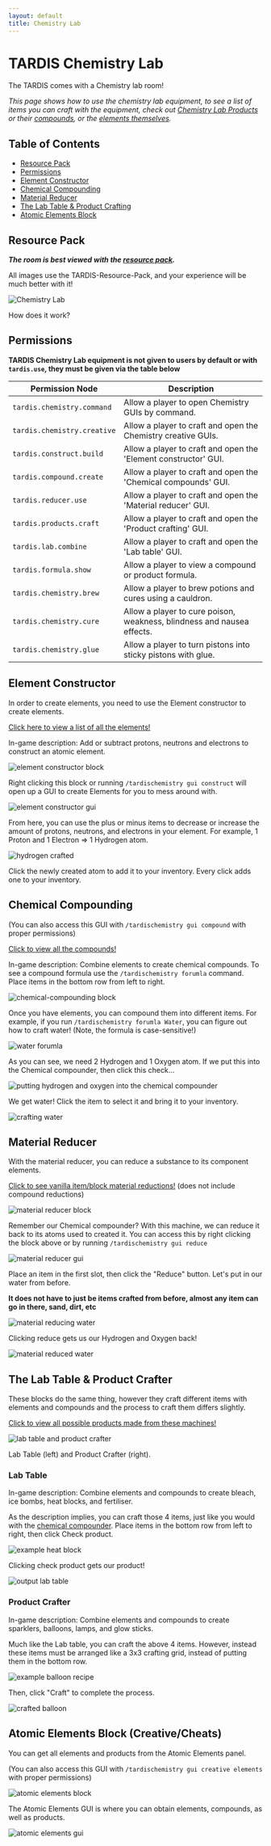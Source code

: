 ```yaml
---
layout: default
title: Chemistry Lab
---
```


# TARDIS Chemistry Lab

The TARDIS comes with a Chemistry lab room!

*This page shows how to use the chemistry lab equipment, to see a list of items you can craft with the equipment, check
out [Chemistry Lab Products](chemistry-lab-products) or their [compounds](chemistry-lab-compounds), or
the [elements themselves](elements).*

## Table of Contents

* [Resource Pack](#resource-pack)
* [Permissions](#permissions)
* [Element Constructor](#element-constructor)
* [Chemical Compounding](#chemical-compounding)
* [Material Reducer](#material-reducer)
* [The Lab Table & Product Crafting](#the-lab-table--product-crafter)
* [Atomic Elements Block](#atomic-elements-block-creativecheats)

## Resource Pack

***The room is best viewed with the [resource pack](https://github.com/eccentricdevotion/TARDIS-Resource-Pack).***

All images use the TARDIS-Resource-Pack, and your experience will be much better with it!

![Chemistry Lab](images/rooms/chemistry-lab.png)

How does it work?

## Permissions

**TARDIS Chemistry Lab equipment is not given to users by default or with `tardis.use`, they must be given via the table
below**

| Permission Node             | Description                                                            |
|-----------------------------|------------------------------------------------------------------------|
| `tardis.chemistry.command`  | Allow a player to open Chemistry GUIs by command.                      |
| `tardis.chemistry.creative` | Allow a player to craft and open the Chemistry creative GUIs.          |
| `tardis.construct.build`    | Allow a player to craft and open the 'Element constructor' GUI.        |
| `tardis.compound.create`    | Allow a player to craft and open the 'Chemical compounds' GUI.         |
| `tardis.reducer.use`        | Allow a player to craft and open the 'Material reducer' GUI.           |
| `tardis.products.craft`     | Allow a player to craft and open the 'Product crafting' GUI.           |
| `tardis.lab.combine`        | Allow a player to craft and open the 'Lab table' GUI.                  |
| `tardis.formula.show`       | Allow a player to view a compound or product formula.                  |
| `tardis.chemistry.brew`     | Allow a player to brew potions and cures using a cauldron.             |
| `tardis.chemistry.cure`     | Allow a player to cure poison, weakness, blindness and nausea effects. |
| `tardis.chemistry.glue`     | Allow a player to turn pistons into sticky pistons with glue.          |

## Element Constructor

In order to create elements, you need to use the Element constructor to create elements.

[Click here to view a list of all the elements!](elements)

In-game description: Add or subtract protons, neutrons and electrons to construct an atomic element.

![element constructor block](images/chemistry/element-constructor-block.png)

Right clicking this block or running `/tardischemistry gui construct` will open up a GUI to create Elements for you to
mess around with.

![element constructor gui](images/chemistry/element-constructor-gui.png)

From here, you can use the plus or minus items to decrease or increase the amount of protons, neutrons, and electrons in
your element. For example, 1 Proton and 1 Electron => 1 Hydrogen atom.

![hydrogen crafted](images/chemistry/element-constructor-hydrogen.png)

Click the newly created atom to add it to your inventory. Every click adds one to your inventory.

## Chemical Compounding

(You can also access this GUI with `/tardischemistry gui compound` with proper permissions)

[Click to view all the compounds!](chemistry-lab-compounds)

In-game description: Combine elements to create chemical compounds. To see a compound formula use
the `/tardischemistry forumla` command. Place items in the bottom row from left to right.

![chemical-compounding block](images/chemistry/chemical-compounder-block.png)

Once you have elements, you can compound them into different items. For example, if you
run `/tardischemistry forumla Water`, you can figure out how to craft water! (Note, the formula is case-sensitive!)

![water forumla](images/chemistry/formula-water.png)

As you can see, we need 2 Hydrogen and 1 Oxygen atom. If we put this into the Chemical compounder, then click this
check...

![putting hydrogen and oxygen into the chemical compounder](images/chemistry/chemical-compounder-water-example.png)

We get water! Click the item to select it and bring it to your inventory.

![crafting water](images/chemistry/chemical-compounder-water.png)

## Material Reducer

With the material reducer, you can reduce a substance to its component elements.

[Click to see vanilla item/block material reductions!](material-reductions) (does not include compound reductions)

![material reducer block](images/chemistry/material-reducer-block.png)

Remember our Chemical compounder? With this machine, we can reduce it back to its atoms used to created it. You can
access this by right clicking the block above or by running `/tardischemistry gui reduce`

![material reducer gui](images/chemistry/material-reducer-gui.png)

Place an item in the first slot, then click the "Reduce" button. Let's put in our water from before.

**It does not have to just be items crafted from before, almost any item can go in there, sand, dirt, etc**

![material reducing water](images/chemistry/material-reducing-water.png)

Clicking reduce gets us our Hydrogen and Oxygen back!

![material reduced water](images/chemistry/material-reduced-water.png)

## The Lab Table & Product Crafter

These blocks do the same thing, however they craft different items with elements and compounds and the process to craft
them differs slightly.

[Click to view all possible products made from these machines!](chemistry-lab-products)

![lab table and product crafter](images/chemistry/lab-table-product-crafter-blocks.png)

Lab Table (left) and Product Crafter (right).

### Lab Table

In-game description: Combine elements and compounds to create bleach, ice bombs, heat blocks, and fertiliser.

As the description implies, you can craft those 4 items, just like you would with
the [chemical compounder](#chemical-compounding). Place items in the bottom row from left to right, then click Check
product.

![example heat block](images/chemistry/lab-table-gui-heat-block.png)

Clicking check product gets our product!

![output lab table](images/chemistry/lab-table-output-heat-block.png)

### Product Crafter

In-game description: Combine elements and compounds to create sparklers, balloons, lamps, and glow sticks.

Much like the Lab table, you can craft the above 4 items. However, instead these items must be arranged like a 3x3
crafting grid, instead of putting them in the bottom row.

![example balloon recipe](images/chemistry/product-crafting-balloon-example.png)

Then, click "Craft" to complete the process.

![crafted balloon](images/chemistry/product-crafting-balloon-crafted.png)

## Atomic Elements Block (Creative/Cheats)

You can get all elements and products from the Atomic Elements panel.

(You can also access this GUI with `/tardischemistry gui creative elements` with proper permissions)

![atomic elements block](images/chemistry/atomic-elements-block.png)

The Atomic Elements GUI is where you can obtain elements, compounds, as well as products.

![atomic elements gui](images/chemistry/atomic-elememts-gui.png)
